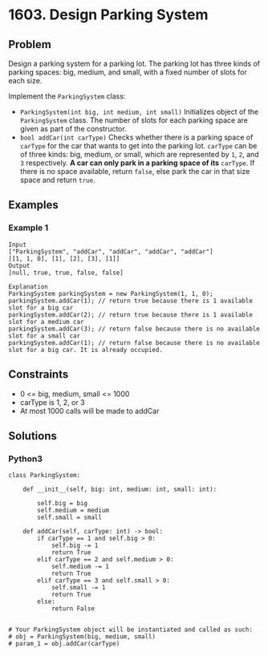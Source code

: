 # 1603. Design Parking System

## Problem

Design a parking system for a parking lot. The parking lot has three kinds of parking spaces: big, medium, and small, with a fixed number of slots for each size.

Implement the `ParkingSystem` class:

  * `ParkingSystem(int big, int medium, int small)` Initializes object of the `ParkingSystem` class. The number of slots for each parking space are given as part of the constructor.
  * `bool addCar(int carType)` Checks whether there is a parking space of `carType` for the car that wants to get into the parking lot. `carType` can be of three kinds: big, medium, or small, which are represented by `1`, `2`, and `3` respectively. **A car can only park in a parking space of its** `carType`. If there is no space available, return `false`, else park the car in that size space and return `true`.


## Examples

### Example 1

```
Input
["ParkingSystem", "addCar", "addCar", "addCar", "addCar"]
[[1, 1, 0], [1], [2], [3], [1]]
Output
[null, true, true, false, false]

Explanation
ParkingSystem parkingSystem = new ParkingSystem(1, 1, 0);
parkingSystem.addCar(1); // return true because there is 1 available slot for a big car
parkingSystem.addCar(2); // return true because there is 1 available slot for a medium car
parkingSystem.addCar(3); // return false because there is no available slot for a small car
parkingSystem.addCar(1); // return false because there is no available slot for a big car. It is already occupied.
```

## Constraints

* 0 <= big, medium, small <= 1000
* carType is 1, 2, or 3
* At most 1000 calls will be made to addCar

## Solutions

### Python3

```
class ParkingSystem:

    def __init__(self, big: int, medium: int, small: int):
        
        self.big = big
        self.medium = medium
        self.small = small

    def addCar(self, carType: int) -> bool:
        if carType == 1 and self.big > 0:
            self.big -= 1
            return True
        elif carType == 2 and self.medium > 0:
            self.medium -= 1
            return True
        elif carType == 3 and self.small > 0:
            self.small -= 1
            return True
        else:
            return False


# Your ParkingSystem object will be instantiated and called as such:
# obj = ParkingSystem(big, medium, small)
# param_1 = obj.addCar(carType)
```
